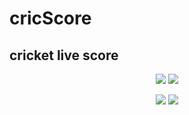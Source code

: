 # cricScore
cricket live score
---------------
<p align="center">
  <img src="https://user-images.githubusercontent.com/109741733/229541212-f60c0a23-7e9f-4817-849b-9960c90e21b2.jpg" />
  <img src="https://user-images.githubusercontent.com/109741733/229542131-2859bd4e-f1d4-4687-8391-867b95b8158f.jpg" />
</p>

<p align="center">
  <img src="https://user-images.githubusercontent.com/109741733/229542123-650292e4-1ff1-4b89-bc46-dc8aa7b9dbac.jpg"/>
   <img src="https://user-images.githubusercontent.com/109741733/229542127-542a44fd-c966-420e-8d29-5d2bd3d31ee4.jpg"/>
</p>

